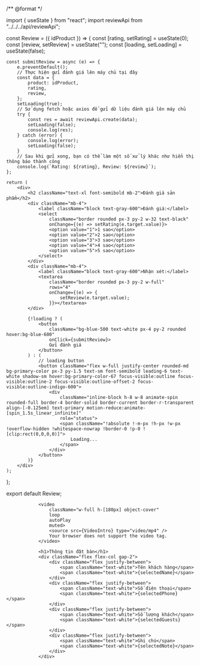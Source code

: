 /** @format */

import { useState } from "react";
import reviewApi from "../../../api/reviewApi";

const Review = ({ idProduct }) => {
    const [rating, setRating] = useState(0);
    const [review, setReview] = useState("");
    const [loading, setLoading] = useState(false);

    const submitReview = async (e) => {
        e.preventDefault();
        // Thực hiện gửi đánh giá lên máy chủ tại đây
        const data = {
            product: idProduct,
            rating,
            review,
        };
        setLoading(true);
        // Sử dụng fetch hoặc axios để gửi dữ liệu đánh giá lên máy chủ
        try {
            const res = await reviewApi.create(data);
            setLoading(false);
            console.log(res);
        } catch (error) {
            console.log(error);
            setLoading(false);
        }
        // Sau khi gửi xong, bạn có thể làm một số xử lý khác như hiển thị thông báo thành công
        console.log(`Rating: ${rating}, Review: ${review}`);
    };

    return (
        <div>
            <h2 className="text-xl font-semibold mb-2">Đánh giá sản phẩm</h2>
            <div className="mb-4">
                <label className="block text-gray-600">Đánh giá:</label>
                <select
                    className="border rounded px-3 py-2 w-32 text-black"
                    onChange={(e) => setRating(e.target.value)}>
                    <option value="1">1 sao</option>
                    <option value="2">2 sao</option>
                    <option value="3">3 sao</option>
                    <option value="4">4 sao</option>
                    <option value="5">5 sao</option>
                </select>
            </div>
            <div className="mb-4">
                <label className="block text-gray-600">Nhận xét:</label>
                <textarea
                    className="border rounded px-3 py-2 w-full"
                    rows="4"
                    onChange={(e) => {
                        setReview(e.target.value);
                    }}></textarea>
            </div>

            {!loading ? (
                <button
                    className="bg-blue-500 text-white px-4 py-2 rounded hover:bg-blue-600"
                    onClick={submitReview}>
                    Gửi đánh giá
                </button>
            ) : (
                // loading button
                <button className="flex w-full justify-center rounded-md bg-primary-color px-3 py-1.5 text-sm font-semibold leading-6 text-white shadow-sm hover:bg-primary-color-67 focus-visible:outline focus-visible:outline-2 focus-visible:outline-offset-2 focus-visible:outline-indigo-600">
                    <div
                        className="inline-block h-8 w-8 animate-spin rounded-full border-4 border-solid border-current border-r-transparent align-[-0.125em] text-primary motion-reduce:animate-[spin_1.5s_linear_infinite]"
                        role="status">
                        <span className="!absolute !-m-px !h-px !w-px !overflow-hidden !whitespace-nowrap !border-0 !p-0 ![clip:rect(0,0,0,0)]">
                            Loading...
                        </span>
                    </div>
                </button>
            )}
        </div>
    );
};

export default Review;

                <video
                    className="w-full h-[180px] object-cover"
                    loop
                    autoPlay
                    muted>
                    <source src={VideoIntro} type="video/mp4" />
                    Your browser does not support the video tag.
                </video>

                <h1>Thông tin đặt bàn</h1>
                <div className="flex flex-col gap-2">
                    <div className="flex justify-between">
                        <span className="text-white">Tên khách hàng</span>
                        <span className="text-white">{selectedName}</span>
                    </div>
                    <div className="flex justify-between">
                        <span className="text-white">Số điện thoại</span>
                        <span className="text-white">{selectedPhone}</span>
                    </div>
                    <div className="flex justify-between">
                        <span className="text-white">Số lượng khách</span>
                        <span className="text-white">{selectedGuests}</span>
                    </div>
                    <div className="flex justify-between">
                        <span className="text-white">Ghi chú</span>
                        <span className="text-white">{selectedNote}</span>
                    </div>
                </div>



